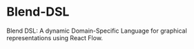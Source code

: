 # Blend-DSL
Blend DSL: A dynamic Domain-Specific Language for graphical representations using React Flow.
